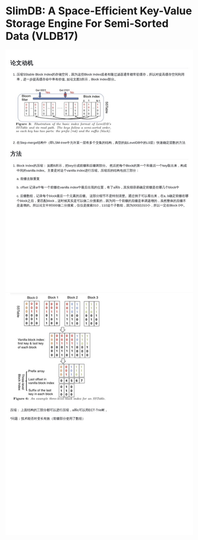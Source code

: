 # SlimDB: A Space-Efficient Key-Value Storage Engine For Semi-Sorted Data (VLDB17)


![figure](pn_slimdb_1.JPG?raw=true)
![figure](pn_slimdb_2.JPG?raw=true)
